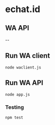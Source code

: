 # echat.id
## WA API
--
## Run WA client
```
node waclient.js
```

## Run WA API
```
node app.js
```

### Testing
```
npm test
```
